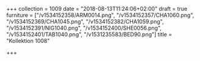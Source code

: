 +++
collection = 1009
date = "2018-08-13T11:24:06+02:00"
draft = true
furniture = ["/v1534152358/ARM0014.png", "/v1534152357/CHA1060.png", "/v1534152369/CHA1045.png", "/v1534152382/CHA1059.png", "/v1534152391/NIG1040.png", "/v1534152400/SHE0056.png", "/v1534152401/TAB1040.png", "/v1531235583/BED90.png"]
title = "Kollektion 1008"

+++
